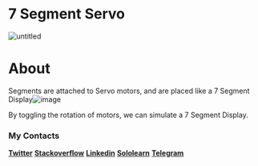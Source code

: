 # 7 Segment Servo

![untitled](https://user-images.githubusercontent.com/64916997/82383380-19893780-9a47-11ea-8bdc-de3bd949109a.png)


# About

Segments are attached to Servo motors, and are placed like a 7 Segment Display![image](https://user-images.githubusercontent.com/64916997/82383553-7f75bf00-9a47-11ea-8fad-5669ce6d80f1.png)

By toggling the rotation of motors, we can simulate a 7 Segment Display. 

### My Contacts

**[Twitter](https://twitter.com/_michael_446)**
**[Stackoverflow](https://stackoverflow.com/users/13490404/muhammadrasul)**
**[Linkedin](https://www.linkedin.com/in/michael-adams-6644821a9/)**
**[Sololearn](https://www.sololearn.com/Profile/13162535)**
**[Telegram](https://t.me/michael_446)**
